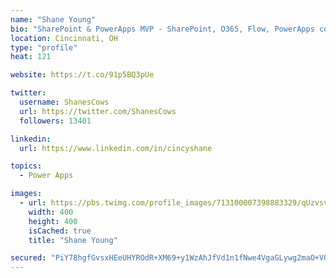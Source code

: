 ```yaml
---
name: "Shane Young"
bio: "SharePoint & PowerApps MVP - SharePoint, O365, Flow, PowerApps consulting? @PowerApps911 | Pure Snark? You found it."
location: Cincinnati, OH
type: "profile"
heat: 121

website: https://t.co/91p5BQ3pUe

twitter:
  username: ShanesCows
  url: https://twitter.com/ShanesCows
  followers: 13401

linkedin:
  url: https://www.linkedin.com/in/cincyshane

topics:
  - Power Apps

images:
  - url: https://pbs.twimg.com/profile_images/713100007398883329/qUzvsvQ3_400x400.jpg
    width: 400
    height: 400
    isCached: true
    title: "Shane Young"

secured: "PiY78hgfGvsxHEeUHYROdR+XM69+y1WzAhJfVd1n1fNwe4VgaGLywg2maO+VOeEKBemWrOCdMlKkIDI3t9RqRi+FAvUmffdamvnxw+ZNPTgKWlFS7EtVVT32FuzHCXnTRHE0soTFkhCW0Pk5f67d6v8Ec0Tp+K/IHgk4+nBFx+40sOC2fXApEbhar5CsmMOa1LzZoo2vdVeSZtnROq8jStZKUZ0TNbL6Vv1DK0WU6Kc91F+YayvGbN8bTgonmG8fYZySeXaBcM6XO+ZOTtDy+FCbeqcVE0mBGCpva0lz3SHOkNfzQevbJ6jGDvu4zpKDGQVGl8ywzHn+iIvDaQa+qmtPffm1DeKgXj53EhuYm5vU6+OPVGzzr3OUcrHXVaQ3910Hn/puBgmZqxCSxsKmxkUlX8iSBkdOJYNcaRh2b8Y=;YEauKuqixNzv4YzRDb9ACQ=="
---
```


